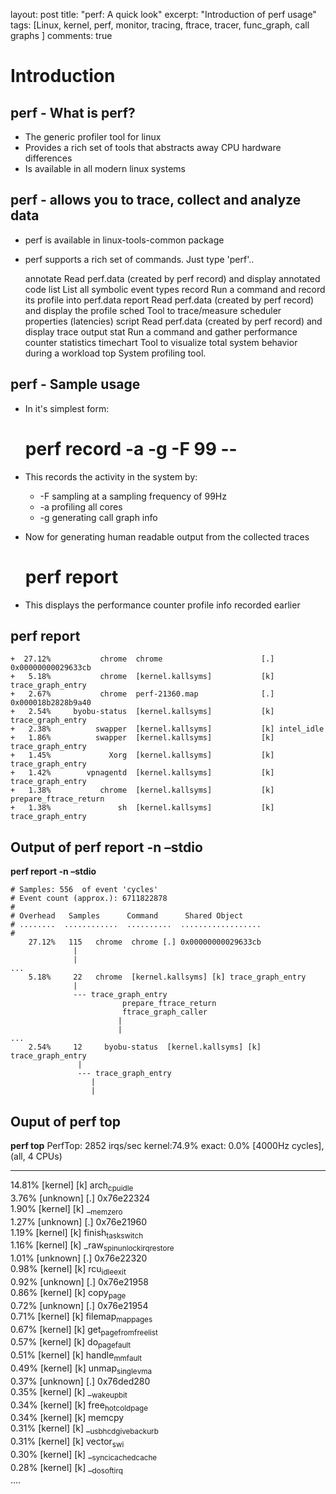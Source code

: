 layout: post
title: "perf: A quick look"
excerpt: "Introduction of perf usage"
tags: [Linux, kernel, perf, monitor, tracing, ftrace, tracer, func_graph, call graphs ]
comments: true

# Introduction<a id="orgheadline6"></a>

## perf - What is perf?<a id="orgheadline1"></a>

-   The generic profiler tool for linux
-   Provides a rich set of tools that abstracts away CPU hardware differences
-   Is available in all modern linux systems

## perf - allows you to trace, collect and analyze data<a id="orgheadline2"></a>

-   perf is available in linux-tools-common package
-   perf supports a rich set of commands. Just type 'perf'..

    annotate        Read perf.data (created by perf record) and display annotated code
    list            List all symbolic event types
    record          Run a command and record its profile into perf.data
    report          Read perf.data (created by perf record) and display the profile
    sched           Tool to trace/measure scheduler properties (latencies)
    script          Read perf.data (created by perf record) and display trace output
    stat            Run a command and gather performance counter statistics
    timechart       Tool to visualize total system behavior during a workload
    top             System profiling tool.

## perf - Sample usage<a id="orgheadline3"></a>

-   In it's simplest form:

    # perf record -a -g -F 99 --

-   This records the activity in the system by:
    -   -F sampling at a sampling frequency of 99Hz
    -   -a profiling all cores
    -   -g generating call graph info
-   Now for generating human readable output from the collected traces

    # perf report

-   This displays the performance counter profile info recorded
    earlier

## perf report<a id="orgheadline4"></a>

    +  27.12%           chrome  chrome                      [.] 0x00000000029633cb                                                                                            
    +   5.18%           chrome  [kernel.kallsyms]           [k] trace_graph_entry                                                                                             
    +   2.67%           chrome  perf-21360.map              [.] 0x000018b2828b9a40                                                                                            
    +   2.54%     byobu-status  [kernel.kallsyms]           [k] trace_graph_entry                                                                                             
    +   2.38%          swapper  [kernel.kallsyms]           [k] intel_idle                                                                                                    
    +   1.86%          swapper  [kernel.kallsyms]           [k] trace_graph_entry                                                                                             
    +   1.45%             Xorg  [kernel.kallsyms]           [k] trace_graph_entry                                                                                             
    +   1.42%        vpnagentd  [kernel.kallsyms]           [k] trace_graph_entry                                                                                             
    +   1.38%           chrome  [kernel.kallsyms]           [k] prepare_ftrace_return                                                                                         
    +   1.38%               sh  [kernel.kallsyms]           [k] trace_graph_entry

## Output of perf report -n &#x2013;stdio<a id="orgheadline5"></a>

**perf report -n &#x2013;stdio**

    # Samples: 556  of event 'cycles'
    # Event count (approx.): 6711822878
    #
    # Overhead   Samples      Command      Shared Object                                                                                                     
    # ........  ............  ..........  ..................
    #
        27.12%   115   chrome  chrome [.] 0x00000000029633cb                                                                             
                  |
                  |
    ...
        5.18%     22   chrome  [kernel.kallsyms] [k] trace_graph_entry                                                                              
                  |
                  --- trace_graph_entry
                             prepare_ftrace_return
                             ftrace_graph_caller
                            |
                            |
    ...
        2.54%     12     byobu-status  [kernel.kallsyms] [k] trace_graph_entry                                                                              
                   |
                   --- trace_graph_entry
                      |
                      |

## Ouput of perf top<a id="orgheadline6"></a>

**perf top**
   PerfTop:    2852 irqs/sec  kernel:74.9%  exact:  0.0% [4000Hz cycles],  (all, 4 CPUs)

---

14.81%  [kernel]       [k] arch<sub>cpu</sub><sub>idle</sub>                     
 3.76%  [unknown]      [.] 0x76e22324                        
 1.90%  [kernel]       [k] \_<sub>memzero</sub>                         
 1.27%  [unknown]      [.] 0x76e21960                        
 1.19%  [kernel]       [k] finish<sub>task</sub><sub>switch</sub>                
 1.16%  [kernel]       [k] \_raw<sub>spin</sub><sub>unlock</sub><sub>irqrestore</sub>       
 1.01%  [unknown]      [.] 0x76e22320                        
 0.98%  [kernel]       [k] rcu<sub>idle</sub><sub>exit</sub>                     
 0.92%  [unknown]      [.] 0x76e21958                        
 0.86%  [kernel]       [k] copy<sub>page</sub>                         
 0.72%  [unknown]      [.] 0x76e21954                        
 0.71%  [kernel]       [k] filemap<sub>map</sub><sub>pages</sub>                 
 0.67%  [kernel]       [k] get<sub>page</sub><sub>from</sub><sub>freelist</sub>            
 0.57%  [kernel]       [k] do<sub>page</sub><sub>fault</sub>                     
 0.51%  [kernel]       [k] handle<sub>mm</sub><sub>fault</sub>                   
 0.49%  [kernel]       [k] unmap<sub>single</sub><sub>vma</sub>                  
 0.37%  [unknown]      [.] 0x76ded280                        
 0.35%  [kernel]       [k] \_<sub>wake</sub><sub>up</sub><sub>bit</sub>                     
 0.34%  [kernel]       [k] free<sub>hot</sub><sub>cold</sub><sub>page</sub>                
 0.34%  [kernel]       [k] memcpy                            
 0.31%  [kernel]       [k] \_<sub>usb</sub><sub>hcd</sub><sub>giveback</sub><sub>urb</sub>            
 0.31%  [kernel]       [k] vector<sub>swi</sub>                        
 0.30%  [kernel]       [k] \_<sub>sync</sub><sub>icache</sub><sub>dcache</sub>              
 0.28%  [kernel]       [k] \_<sub>do</sub><sub>softirq</sub>                      
&#x2026;.
